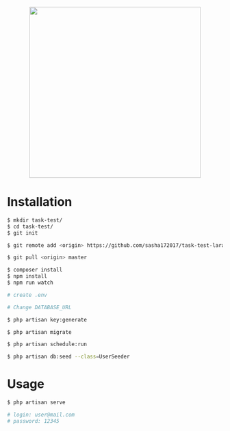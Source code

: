 <p align="center"><img src="https://mauricius.dev/images/laravel-vue.png" width="400"></p>


# Installation

```bash
$ mkdir task-test/
$ cd task-test/
$ git init
```
```bash
$ git remote add <origin> https://github.com/sasha172017/task-test-laravel.git
```
```bash
$ git pull <origin> master
```
```bash
$ composer install
$ npm install
$ npm run watch
```
```bash
# create .env
```
```bash
# Change DATABASE_URL
```
```bash
$ php artisan key:generate
```

```bash
$ php artisan migrate
```
```bash
$ php artisan schedule:run 
 ```
 ```bash
$ php artisan db:seed --class=UserSeeder 
 ```
 


# Usage
```bash
$ php artisan serve
```
```bash
# login: user@mail.com
# password: 12345

```
